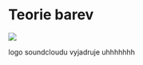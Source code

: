 # Teorie barev

![](https://www.google.com/url?sa=i&url=https%3A%2F%2F1000logos.net%2Fsoundcloud-logo%2F&psig=AOvVaw3AFksjRLdJvKcqCk3P4Y-o&ust=1696659301233000&source=images&cd=vfe&opi=89978449&ved=0CA8QjRxqFwoTCMjqo53j4IEDFQAAAAAdAAAAABAD)

logo soundcloudu vyjadruje uhhhhhhh
